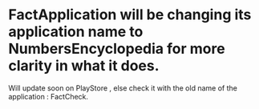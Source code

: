# FactApplication will be changing its application name to NumbersEncyclopedia for more clarity in what it does.

Will update soon on PlayStore , else check it with the old name of the application : FactCheck.



